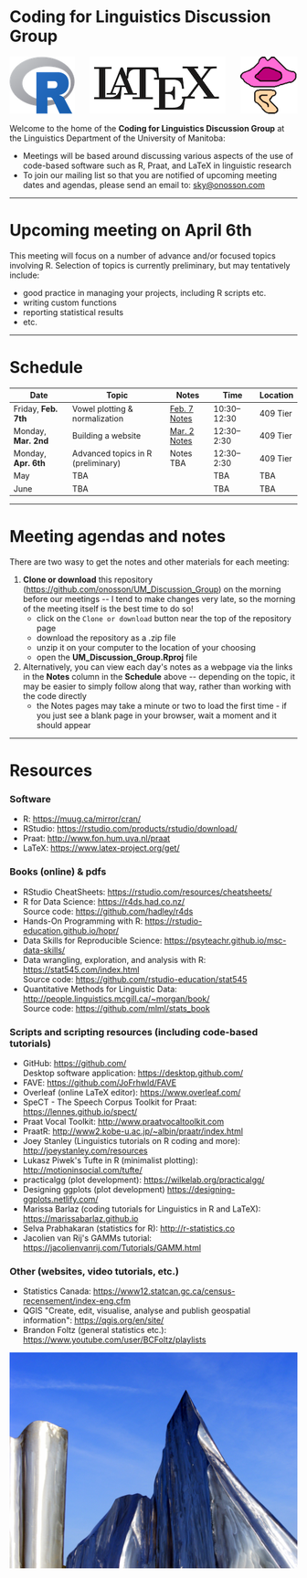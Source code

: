 # Coding for Linguistics Discussion Group

<p align="center">
<img src="images/R.png" align="left"> <img src="images/LaTeX.png"> <img src="images/Praat.png" align="right">
</p>

Welcome to the home of the **Coding for Linguistics Discussion Group** at the Linguistics Department of the University of Manitoba:

* Meetings will be based around discussing various aspects of the use of code-based software such as R, Praat, and LaTeX in linguistic research
* To join our mailing list so that you are notified of upcoming meeting dates and agendas, please send an email to: <sky@onosson.com>

---

# Upcoming meeting on April 6th

This meeting will focus on a number of advance and/or focused topics involving R. Selection of topics is currently preliminary, but may tentatively include:

* good practice in managing your projects, including R scripts etc.
* writing custom functions
* reporting statistical results
* etc.

---

# Schedule

Date | Topic | Notes | Time | Location
-|-|-|-|-
Friday, **Feb. 7th** | Vowel plotting & normalization | [Feb. 7 Notes](https://htmlpreview.github.io/?https://github.com/onosson/UM_Discussion_Group/blob/master/2020_Feb_7_Notes.html) | 10:30–12:30 | 409 Tier
Monday, **Mar. 2nd** | Building a website | [Mar. 2 Notes](https://htmlpreview.github.io/?https://github.com/onosson/UM_Discussion_Group/blob/master/2020_Mar_2_Notes.html) | 12:30–2:30 | 409 Tier
Monday, **Apr. 6th** | Advanced topics in R (preliminary) | Notes TBA | 12:30–2:30 | 409 Tier
May | TBA |  | TBA | TBA
June | TBA |  | TBA | TBA

---

# Meeting agendas and notes

There are two wasy to get the notes and other materials for each meeting:

1. **Clone or download** this repository (<https://github.com/onosson/UM_Discussion_Group>) on the morning before our meetings -- I tend to make changes very late, so the morning of the meeting itself is the best time to do so!
    * click on the `Clone or download` button near the top of the repository page
    * download the repository as a .zip file
    * unzip it on your computer to the location of your choosing
    * open the **UM_Discussion_Group.Rproj** file
1. Alternatively, you can view each day's notes as a webpage via the links in the **Notes** column in the **Schedule** above -- depending on the topic, it may be easier to simply follow along that way, rather than working with the code directly
    * the Notes pages may take a minute or two to load the first time - if you just see a blank page in your browser, wait a moment and it should appear

---

# Resources

### Software

* R: <https://muug.ca/mirror/cran/>
* RStudio: <https://rstudio.com/products/rstudio/download/>
* Praat: <http://www.fon.hum.uva.nl/praat>
* LaTeX: <https://www.latex-project.org/get/>

### Books (online) & pdfs

* RStudio CheatSheets: <https://rstudio.com/resources/cheatsheets/>
* R for Data Science: <https://r4ds.had.co.nz/> <br> Source code: <https://github.com/hadley/r4ds>
* Hands-On Programming with R: <https://rstudio-education.github.io/hopr/>
* Data Skills for Reproducible Science: <https://psyteachr.github.io/msc-data-skills/>
* Data wrangling, exploration, and analysis with R: <https://stat545.com/index.html> <br> Source code: <https://github.com/rstudio-education/stat545>
* Quantitative Methods for Linguistic Data: <http://people.linguistics.mcgill.ca/~morgan/book/> <br> Source code: <https://github.com/mlml/stats_book>

### Scripts and scripting resources (including code-based tutorials)

* GitHub: <https://github.com/> <br> Desktop software application: <https://desktop.github.com/>
* FAVE: <https://github.com/JoFrhwld/FAVE>
* Overleaf (online LaTeX editor): <https://www.overleaf.com/>
* SpeCT - The Speech Corpus Toolkit for Praat: <https://lennes.github.io/spect/>
* Praat Vocal Toolkit: <http://www.praatvocaltoolkit.com>
* PraatR: <http://www2.kobe-u.ac.jp/~albin/praatr/index.html>
* Joey Stanley (Linguistics tutorials on R coding and more): <http://joeystanley.com/resources>
* Lukasz Piwek's Tufte in R (minimalist plotting): <http://motioninsocial.com/tufte/>
* practicalgg (plot development): <https://wilkelab.org/practicalgg/>
* Designing ggplots (plot development) <https://designing-ggplots.netlify.com/>
* Marissa Barlaz (coding tutorials for Linguistics in R and LaTeX): <https://marissabarlaz.github.io>
* Selva Prabhakaran (statistics for R): <http://r-statistics.co>
* Jacolien van Rij's GAMMs tutorial: <https://jacolienvanrij.com/Tutorials/GAMM.html>

### Other (websites, video tutorials, etc.)

* Statistics Canada: <https://www12.statcan.gc.ca/census-recensement/index-eng.cfm>
* QGIS "Create, edit, visualise, analyse and publish geospatial information": <https://qgis.org/en/site/>
* Brandon Foltz (general statistics etc.): <https://www.youtube.com/user/BCFoltz/playlists>

<img src="images/ice.jpg">
